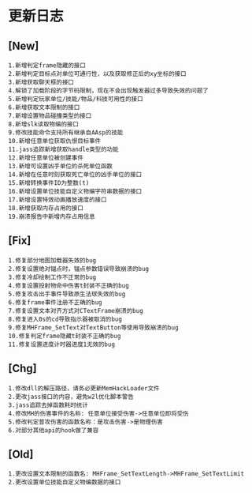 # 更新日志

## [New]
    1.新增判定frame隐藏的接口
    2.新增判定目标点对单位可通行性，以及获取修正后的xy坐标的接口
    3.新增获取聊天框的接口
    4.解锁了加载阶段的字节码限制，现在不会出现触发器过多导致失效的问题了
    5.新增判定玩家单位/技能/物品/科技可用性的接口
    6.新增获取文本限制的接口
    7.新增设置物品碰撞类型的接口
    8.新增slk读取物编的接口
    9.修改技能命令支持所有继承自AAsp的技能
    10.新增任意单位获取仇恨目标事件
    11.jass追踪新增获取handle类型的功能
    12.新增任意单位被创建事件
    13.新增可设置凶手单位的杀死单位函数
    14.新增在任意时刻获取死亡单位的凶手单位的接口
    15.新增转换事件ID为整数(t)
    16.新增设置单位技能自定义物编字符串数据的接口
    17.新增设置特效动画播放速度的接口
    18.新增获取内存占用的接口
    19.崩溃报告中新增内存占用信息

## [Fix]
    1.修复部分地图加载器失效的bug
    2.修复设置绝对锚点时，锚点参数错误导致崩溃的bug
    3.修复冷却绘制工作不正常的bug
    4.修复设置投射物命中伤害t封装不正确的bug
    5.修复攻击出手事件导致原生法球失效的bug
    6.修复frame事件注册不正确的bug
    7.修复设置文本对齐方式对CTextFrame崩溃的bug
    8.修复进入0s的cd导致指示器被取消的bug
    9.修复MHFrame_SetText对TextButton等使用导致崩溃的bug
    10.修复判定frame隐藏t封装不正确的bug
    11.修复设置进度计时器进度1无效的bug

## [Chg]
    1.修改dll的解压路径，请务必更新MemHackLoader文件
    2.更改jass接口的内容，避免w2l优化脚本警告
    3.jass追踪去掉函数耗时统计
    4.修改MH的伤害事件的名称: 任意单位接受伤害->任意单位即将受伤
    5.修改判定普攻伤害的函数名称：是攻击伤害->是物理伤害
    6.对部分其他api的hook做了兼容

## [Old]
    1.更改设置文本限制的函数名: MHFrame_SetTextLength->MHFrame_SetTextLimit
    2.更改设置单位技能自定义物编数据的接口